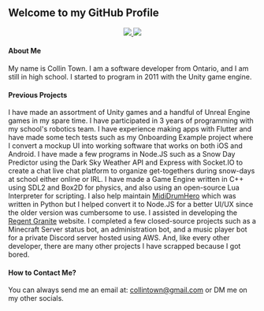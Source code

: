 ## Welcome to my GitHub Profile

<p align="center">
  <a href="https://www.instagram.com/towner_10">
     <img src="https://8feperz4rovd.runkit.sh">
  </a>
  <a href="https://twitter.com/towner_10">
     <img src="https://usehcakpouaw.runkit.sh">
  </a>
</p>

#### About Me
My name is Collin Town. I am a software developer from Ontario, and I am still in high school. I started to program in 2011 with the Unity game engine.

#### Previous Projects
I have made an assortment of Unity games and a handful of Unreal Engine games in my spare time. I have participated in 3 years of programming with my school's robotics team. I have experience making apps with Flutter and have made some tech tests such as my Onboarding Example project where I convert a mockup UI into working software that works on both iOS and Android. I have made a few programs in Node.JS such as a Snow Day Predictor using the Dark Sky Weather API and Express with Socket.IO to create a chat live chat platform to organize get-togethers during snow-days at school either online or IRL. I have made a Game Engine written in C++ using SDL2 and Box2D for physics, and also using an open-source Lua Interpreter for scripting. I also help maintain [MidiDrumHero](https://github.com/ejj28/mididrumhero) which was written in Python but I helped convert it to Node.JS for a better UI/UX since the older version was cumbersome to use. I assisted in developing the [Regent Granite](https://regentgranite.ca/) website. I completed a few closed-source projects such as a Minecraft Server status bot, an administration bot, and a music player bot for a private Discord server hosted using AWS. And, like every other developer, there are many other projects I have scrapped because I got bored.

#### How to Contact Me?
You can always send me an email at: collintown@gmail.com or DM me on my other socials.

